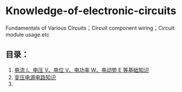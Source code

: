 # Knowledge-of-electronic-circuits

Fundamentals of Various Circuits；Circuit component wiring；Circuit module usage.etc

## 目录：

1. [电流 I、电压 V、电位 V、电功率 W、电动势 E 等基础知识](contents/基础知识.md)
2. [变压电源电路知识](contents/电源电路)
3.
